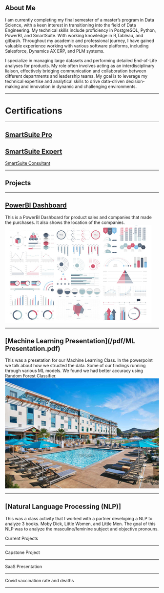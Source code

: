 ## About Me
I am currently completing my final semester of a master’s program in Data Science, with a keen interest in transitioning into the field of Data Engineering. My technical skills include proficiency in PostgreSQL, Python, PowerBI, and SmartSuite. With working knowledge in R,Tableau, and gitbash. Throughout my academic and professional journey, I have gained valuable experience working with various software platforms, including Salesforce, Dynamics AX ERP, and PLM systems.

I specialize in managing large datasets and performing detailed End-of-Life analyses for products. My role often involves acting as an interdisciplinary liaison, effectively bridging communication and collaboration between different departments and leadership teams. My goal is to leverage my technical expertise and analytical skills to drive data-driven decision-making and innovation in dynamic and challenging environments.

---
# Certifications
---
[SmartSuite Pro](pdf/certificate-pro-certification.pdf)
---
[SmartSuite Expert](pdf/certificate-expert-certification.pdf)
---
[SmartSuite Consultant](pdf/certificate-consultant-certification.pdf)

---

## Projects

---

[PowerBI Dashboard](https://app.powerbi.com/groups/me/reports/dadec2ca-04b4-4f3a-9a6e-666739c096c9/ReportSection78e4e1f0d4b3662e1485?experience=power-bi&ownerId=8647d4d1-04d0-4c1a-8a4f-bf49d3e82ad6&referrer=embed.appsource)
---
This is a PowerBI Dashboard for product sales and companies that made the purchases. It also shows the location of the companies. 
<img src="images/dummy_thumbnail.jpg?raw=true"/>

---
[Machine Learning Presentation](/pdf/ML Presentation.pdf)
---
This was a presetation for our Machine Learning Class. In the powerpoint we talk about how we structed the data. Some of our findings running through various ML models. We found we had better accuracy using Random Forest Classifier.
<img src="images/Hotel.jpg?raw=true"/>

---
[Natural Language Processing (NLP)]
---
This was a class activity that I worked with a partner developing a NLP to analyze 3 books. Moby Dick, Little Women, and Little Men. The goal of this NLP was to analyze the masculine/feminine subject and objective pronouns.

Current Projects

---
Capstone Project


---
SaaS Presentation

---
Covid vaccination rate and deaths


---